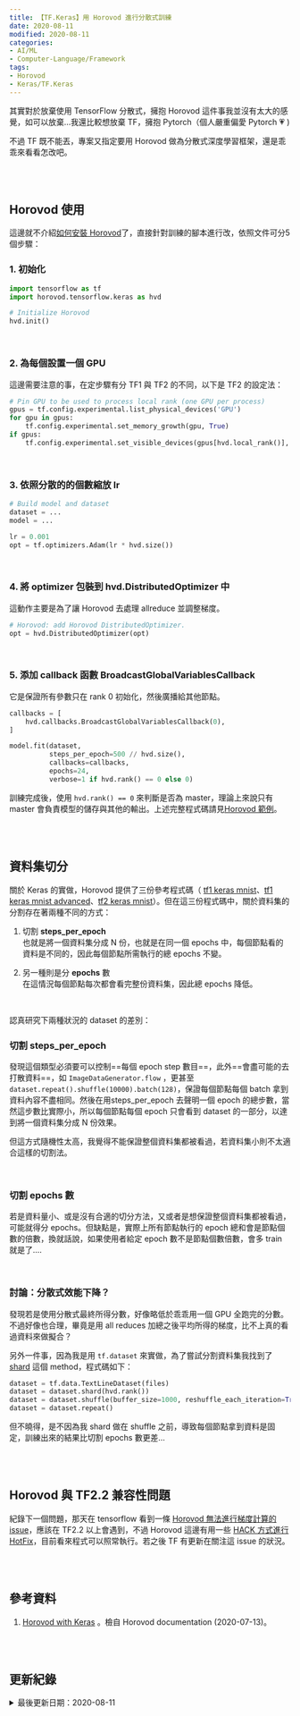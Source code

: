 ```yaml
---
title: 【TF.Keras】用 Horovod 進行分散式訓練 
date: 2020-08-11
modified: 2020-08-11
categories:
- AI/ML
- Computer-Language/Framework
tags:
- Horovod
- Keras/TF.Keras
--- 
```


其實對於放棄使用 TensorFlow 分散式，擁抱 Horovod 這件事我並沒有太大的感覺，如可以放棄...我還比較想放棄 TF，擁抱 Pytorch（個人嚴重偏愛 Pytorch :heartpulse: )
   
不過 TF 既不能丟，專案又指定要用 Horovod 做為分散式深度學習框架，還是乖乖來看看怎改吧。

<!--more-->
<br><br> 

## Horovod 使用

這邊就不介紹[如何安裝 Horovod](https://horovod.readthedocs.io/en/stable/install_include.html)了，直接針對訓練的腳本進行改，依照文件可分5個步驟：

### 1. 初始化

```python
import tensorflow as tf
import horovod.tensorflow.keras as hvd

# Initialize Horovod
hvd.init()
```
<br> 

### 2. 為每個設置一個 GPU

這邊需要注意的事，在定步驟有分 TF1 與 TF2 的不同，以下是 TF2 的設定法：

```python
# Pin GPU to be used to process local rank (one GPU per process)
gpus = tf.config.experimental.list_physical_devices('GPU')
for gpu in gpus:
    tf.config.experimental.set_memory_growth(gpu, True)
if gpus:
    tf.config.experimental.set_visible_devices(gpus[hvd.local_rank()], 'GPU')
```
<br> 

### 3. 依照分散的的個數縮放 lr 

```python
# Build model and dataset
dataset = ...
model = ...

lr = 0.001
opt = tf.optimizers.Adam(lr * hvd.size())
```
<br> 

### 4. 將 optimizer 包裝到 hvd.DistributedOptimizer 中

這動作主要是為了讓 Horovod 去處理 allreduce 並調整梯度。

```python
# Horovod: add Horovod DistributedOptimizer.
opt = hvd.DistributedOptimizer(opt)
```
<br> 

### 5. 添加 callback 函數 BroadcastGlobalVariablesCallback

它是保證所有參數只在 rank 0 初始化，然後廣播給其他節點。

```python
callbacks = [
    hvd.callbacks.BroadcastGlobalVariablesCallback(0),
]

model.fit(dataset,
          steps_per_epoch=500 // hvd.size(),
          callbacks=callbacks,
          epochs=24,
          verbose=1 if hvd.rank() == 0 else 0)
```

訓練完成後，使用 `hvd.rank() == 0` 來判斷是否為 master，理論上來說只有 master 會負責模型的儲存與其他的輸出。上述完整程式碼請見[Horovod 範例](https://github.com/horovod/horovod/blob/master/examples/tensorflow2_keras_mnist.py)。

<br><br>  

## 資料集切分

關於 Keras 的實做，Horovod 提供了三份參考程式碼（ [tf1 keras mnist](https://github.com/horovod/horovod/blob/master/examples/keras_mnist.py)、[tf1 keras mnist advanced](https://github.com/horovod/horovod/blob/master/examples/keras_mnist_advanced.py)、[tf2 keras mnist](https://github.com/horovod/horovod/blob/master/examples/tensorflow2_keras_mnist.py)）。但在這三份程式碼中，關於資料集的分割存在著兩種不同的方式：
1. 切割 **steps_per_epoch**  
    也就是將一個資料集分成 N 份，也就是在同一個 epochs 中，每個節點看的資料是不同的，因此每個節點所需執行的總 epochs 不變。
    
2. 另一種則是分 **epochs** 數  
    在這情況每個節點每次都會看完整份資料集，因此總 epochs 降低。
<br>

認真研究下兩種狀況的 dataset 的差別：
### 切割 steps_per_epoch

發現這個類型必須要可以控制==每個 epoch step 數目==，此外==會盡可能的去打散資料==，如 `ImageDataGenerator.flow` ，更甚至 `dataset.repeat().shuffle(10000).batch(128)`，保證每個節點每個 batch 拿到資料內容不盡相同。然後在用steps_per_epoch 去聲明一個 epoch 的總步數，當然這步數比實際小，所以每個節點每個 epoch 只會看到 dataset 的一部分，以達到將一個資料集分成 N 份效果。

但這方式隨機性太高，我覺得不能保證整個資料集都被看過，若資料集小則不太適合這樣的切割法。

<br>

### 切割 epochs 數

若是資料量小、或是沒有合適的切分方法，又或者是想保證整個資料集都被看過，可能就得分 epochs。但缺點是，實際上所有節點執行的 epoch 總和會是節點個數的倍數，換就話說，如果使用者給定 epoch 數不是節點個數倍數，會多 train 就是了....

<br>

### 討論：分散式效能下降？

發現若是使用分散式最終所得分數，好像略低於乖乖用一個 GPU 全跑完的分數。不過好像也合理，畢竟是用 all reduces 加總之後平均所得的梯度，比不上真的看過資料來做擬合？

另外一件事，因為我是用 `tf.dataset` 來實做，為了嘗試分割資料集我找到了 [shard](https://www.tensorflow.org/api_docs/python/tf/data/Dataset#shard) 這個 method，程式碼如下：

```python
dataset = tf.data.TextLineDataset(files)
dataset = dataset.shard(hvd.rank())
dataset = dataset.shuffle(buffer_size=1000, reshuffle_each_iteration=True)
dataset = dataset.repeat()
```

但不曉得，是不因為我 shard 做在 shuffle 之前，導致每個節點拿到資料是固定，訓練出來的結果比切割 epochs 數更差...

<br><br>  

## Horovod 與 TF2.2 兼容性問題 

紀錄下一個問題，那天在 tensorflow 看到一條 [Horovod 無法進行梯度計算的 issue](https://github.com/tensorflow/tensorflow/issues/35138)，應該在 TF2.2 以上會遇到，不過 Horovod 這邊有用一些 [HACK 方式進行 HotFix](https://github.com/horovod/horovod/issues/1688)，目前看來程式可以照常執行。若之後 TF 有更新在關注這 issue 的狀況。 
 
<br><br> 

## 參考資料 
1. [Horovod with Keras](https://horovod.readthedocs.io/en/stable/keras.html) 。檢自 Horovod documentation (2020-07-13)。


<br><br> 

## 更新紀錄
<details>
  <summary>最後更新日期：2020-08-11</summary>
  <ul class="timestamp">
    　<li>2020-08-11 發布</li>
    　<li>2020-07-13 完稿</li>
    　<li>2020-07-02 起稿</li>
  </ul>
</details>